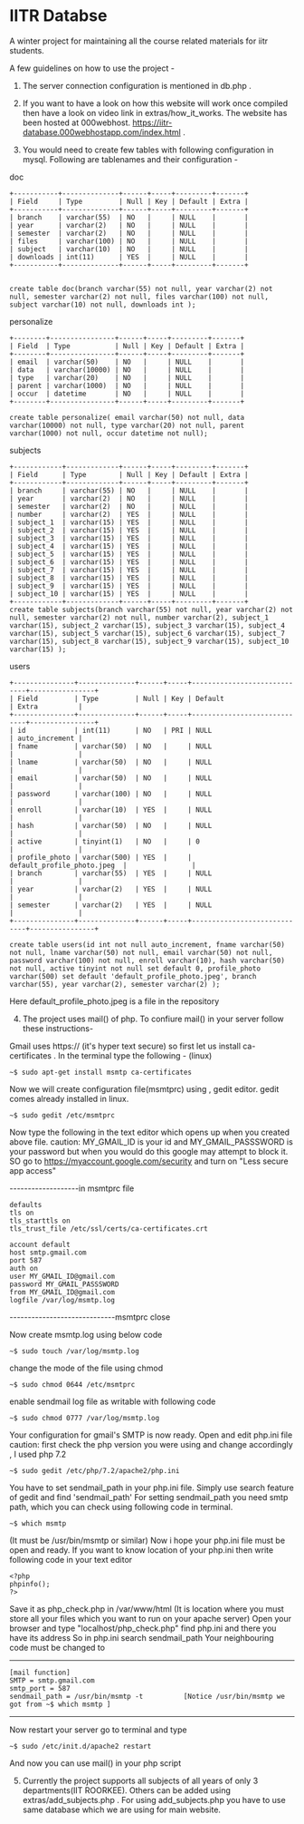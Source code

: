 # IITR Databse
A winter project for maintaining all the course related materials for iitr students. 

A few guidelines on how to use the project -

1. The server connection configuration is mentioned in db.php .

2. If you want to have a look on how this website will work once compiled then have a look on video link in extras/how_it_works. The website has been hosted at 000webhost. https://iitr-database.000webhostapp.com/index.html .

3. You would need to create few tables with following configuration in mysql. Following are tablenames and their configuration -

doc

	+-----------+--------------+------+-----+---------+-------+
	| Field     | Type         | Null | Key | Default | Extra |
	+-----------+--------------+------+-----+---------+-------+
	| branch    | varchar(55)  | NO   |     | NULL    |       |
	| year      | varchar(2)   | NO   |     | NULL    |       |
	| semester  | varchar(2)   | NO   |     | NULL    |       |
	| files     | varchar(100) | NO   |     | NULL    |       |
	| subject   | varchar(10)  | NO   |     | NULL    |       |
	| downloads | int(11)      | YES  |     | NULL    |       |
	+-----------+--------------+------+-----+---------+-------+


	create table doc(branch varchar(55) not null, year varchar(2) not null, semester varchar(2) not null, files varchar(100) not null, subject varchar(10) not null, downloads int );

personalize
  
	+--------+----------------+------+-----+---------+-------+
	| Field  | Type           | Null | Key | Default | Extra |
	+--------+----------------+------+-----+---------+-------+
	| email  | varchar(50)    | NO   |     | NULL    |       |
	| data   | varchar(10000) | NO   |     | NULL    |       |
	| type   | varchar(20)    | NO   |     | NULL    |       |
	| parent | varchar(1000)  | NO   |     | NULL    |       |
	| occur  | datetime       | NO   |     | NULL    |       |
	+--------+----------------+------+-----+---------+-------+
	
	create table personalize( email varchar(50) not null, data varchar(10000) not null, type varchar(20) not null, parent varchar(1000) not null, occur datetime not null); 
	
  
subjects

	+------------+-------------+------+-----+---------+-------+
	| Field      | Type        | Null | Key | Default | Extra |
	+------------+-------------+------+-----+---------+-------+
	| branch     | varchar(55) | NO   |     | NULL    |       |
	| year       | varchar(2)  | NO   |     | NULL    |       |
	| semester   | varchar(2)  | NO   |     | NULL    |       |
	| number     | varchar(2)  | YES  |     | NULL    |       |
	| subject_1  | varchar(15) | YES  |     | NULL    |       |
	| subject_2  | varchar(15) | YES  |     | NULL    |       |
	| subject_3  | varchar(15) | YES  |     | NULL    |       |
	| subject_4  | varchar(15) | YES  |     | NULL    |       |
	| subject_5  | varchar(15) | YES  |     | NULL    |       |
	| subject_6  | varchar(15) | YES  |     | NULL    |       |
	| subject_7  | varchar(15) | YES  |     | NULL    |       |
	| subject_8  | varchar(15) | YES  |     | NULL    |       |
	| subject_9  | varchar(15) | YES  |     | NULL    |       |
	| subject_10 | varchar(15) | YES  |     | NULL    |       |
	+------------+-------------+------+-----+---------+-------+
	create table subjects(branch varchar(55) not null, year varchar(2) not null, semester varchar(2) not null, number varchar(2), subject_1 varchar(15), subject_2 varchar(15), subject_3 varchar(15), subject_4 varchar(15), subject_5 varchar(15), subject_6 varchar(15), subject_7 varchar(15), subject_8 varchar(15), subject_9 varchar(15), subject_10 varchar(15) );
  
users

	+---------------+--------------+------+-----+-----------------------------+----------------+
	| Field         | Type         | Null | Key | Default                     | Extra          |
	+---------------+--------------+------+-----+-----------------------------+----------------+
	| id            | int(11)      | NO   | PRI | NULL                        | auto_increment |
	| fname         | varchar(50)  | NO   |     | NULL                        |                |
	| lname         | varchar(50)  | NO   |     | NULL                        |                |
	| email         | varchar(50)  | NO   |     | NULL                        |                |
	| password      | varchar(100) | NO   |     | NULL                        |                |
	| enroll        | varchar(10)  | YES  |     | NULL                        |                |
	| hash          | varchar(50)  | NO   |     | NULL                        |                |
	| active        | tinyint(1)   | NO   |     | 0                           |                |
	| profile_photo | varchar(500) | YES  |     | default_profile_photo.jpeg  |                |
	| branch        | varchar(55)  | YES  |     | NULL                        |                |
	| year          | varchar(2)   | YES  |     | NULL                        |                |
	| semester      | varchar(2)   | YES  |     | NULL                        |                |
	+---------------+--------------+------+-----+-----------------------------+----------------+

	create table users(id int not null auto_increment, fname varchar(50) not null, lname varchar(50) not null, email varchar(50) not null, password varchar(100) not null, enroll varchar(10), hash varchar(50) not null, active tinyint not null set default 0, profile_photo varchar(500) set default 'default_profile_photo.jpeg', branch varchar(55), year varchar(2), semester varchar(2) );

  Here default_profile_photo.jpeg is a file in the repository
  
4. The project uses mail() of php. To confiure mail() in your server follow these instructions-

Gmail uses https:// (it's hyper text secure) so first let us install ca-certificates .
In the terminal type the following - (linux)

    ~$ sudo apt-get install msmtp ca-certificates

Now we will create configuration file(msmtprc) using , gedit editor.
gedit comes already installed in linux.

	~$ sudo gedit /etc/msmtprc

Now type the following in the text editor which opens up
when you created above file.
caution: MY_GMAIL_ID is your id and MY_GMAIL_PASSSWORD is your password but when you would do this
google may attempt to block it. SO go to https://myaccount.google.com/security and turn on "Less secure app access"

-------------------in msmtprc file

	defaults
	tls on
	tls_starttls on
	tls_trust_file /etc/ssl/certs/ca-certificates.crt

	account default
	host smtp.gmail.com
	port 587
	auth on
	user MY_GMAIL_ID@gmail.com
	password MY_GMAIL_PASSSWORD
	from MY_GMAIL_ID@gmail.com
	logfile /var/log/msmtp.log
-----------------------------msmtprc close

Now create msmtp.log
using below code

	~$ sudo touch /var/log/msmtp.log

change the mode of the file
using chmod

	~$ sudo chmod 0644 /etc/msmtprc

enable sendmail log file as writable
with following code

	~$ sudo chmod 0777 /var/log/msmtp.log

Your configuration for gmail's SMTP is now ready.
Open and edit php.ini file
caution: first check the php version you were using and change accordingly , I used php 7.2

	~$ sudo gedit /etc/php/7.2/apache2/php.ini

You have to set sendmail_path in your php.ini file. 
Simply use search feature of gedit and find 'sendmail_path'
For setting sendmail_path you need smtp path, which you can check
using following code in terminal.

	~$ which msmtp 

(It must be /usr/bin/msmtp or similar)
Now i hope your php.ini file must be open and ready. 
If you want to know location of your php.ini then write following code in your text editor

	<?php
	phpinfo();
	?>

Save it as php_check.php in /var/www/html (It is location where you must store all your files 
which you want to run on your apache server)
Open your browser and type "localhost/php_check.php"
find php.ini and there you have its address
So in php.ini search sendmail_path
Your neighbouring code must be changed to 

-----
	[mail function]
	SMTP = smtp.gmail.com
	smtp_port = 587
	sendmail_path = /usr/bin/msmtp -t          [Notice /usr/bin/msmtp we got from ~$ which msmtp ]
-----

Now restart your server
go to terminal and type

	~$ sudo /etc/init.d/apache2 restart

And now you can use mail() in your php script

5. Currently the project supports all subjects of all years of only 3 departments(IIT ROORKEE). Others can be added using extras/add_subjects.php . 
   For using add_subjects.php you have to use same database which we are using for main website.

